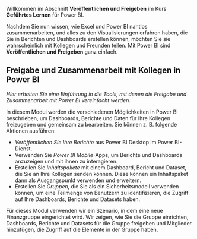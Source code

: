 Willkommen im Abschnitt **Veröffentlichen und Freigeben** im Kurs **Geführtes Lernen** für Power BI.

Nachdem Sie nun wissen, wie Excel und Power BI nahtlos zusammenarbeiten, und alles zu den Visualisierungen erfahren haben, die Sie in Berichten und Dashboards erstellen können, möchten Sie sie wahrscheinlich mit Kollegen und Freunden teilen. Mit Power BI sind **Veröffentlichen und Freigeben** ganz einfach.

## <a name="share-and-collaborate-with-colleagues-in-power-bi"></a>Freigabe und Zusammenarbeit mit Kollegen in Power BI
*Hier erhalten Sie eine Einführung in die Tools, mit denen die Freigabe und Zusammenarbeit mit Power BI vereinfacht werden.*

In diesem Modul werden die verschiedenen Möglichkeiten in Power BI beschrieben, um Dashboards, Berichte und Daten für Ihre Kollegen freizugeben und gemeinsam zu bearbeiten. Sie können z. B. folgende Aktionen ausführen:

* *Veröffentlichen Sie Ihre Berichte* aus Power BI Desktop im Power BI-Dienst.
* Verwenden Sie *Power BI Mobile*-Apps, um Berichte und Dashboards anzuzeigen und mit ihnen zu interagieren.
* Erstellen Sie *Inhaltspakete* mit einem Dashboard, Bericht und Dataset, die Sie an Ihre Kollegen senden können. Diese können ein Inhaltspaket dann als Ausgangspunkt verwenden und erweitern.
* Erstellen Sie *Gruppen*, die Sie als ein Sicherheitsmodell verwenden können, um eine Teilmenge von Benutzern zu identifizieren, die Zugriff auf Ihre Dashboards, Berichte und Datasets haben.

Für dieses Modul verwenden wir ein Szenario, in dem eine neue Finanzgruppe eingerichtet wird. Wir zeigen, wie Sie die Gruppe einrichten, Dashboards, Berichte und Datasets für die Gruppe freigeben und Mitglieder hinzufügen, die Zugriff auf die Elemente in der Gruppe haben.


